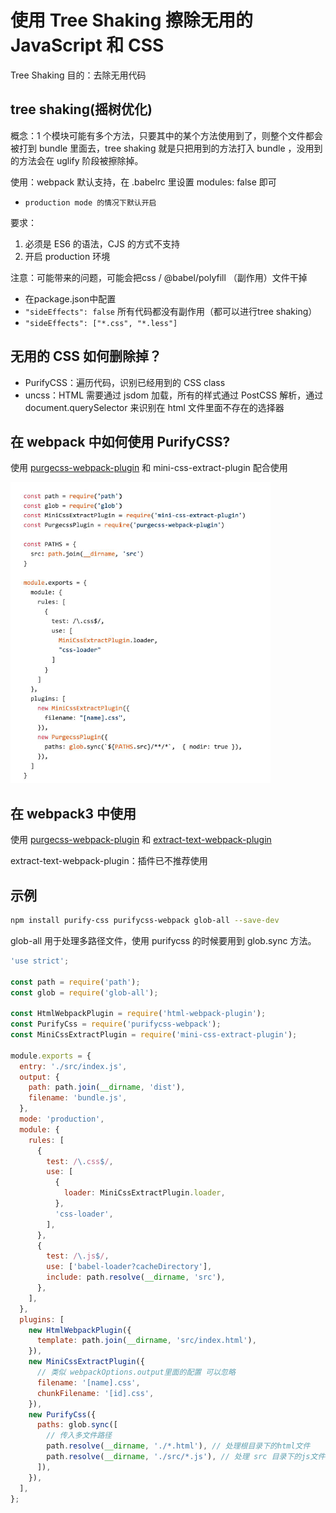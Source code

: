 # 使用 Tree Shaking 擦除无用的 JavaScript 和 CSS

Tree Shaking 目的：去除无用代码

## tree shaking(摇树优化)

概念：1 个模块可能有多个方法，只要其中的某个方法使用到了，则整个文件都会被打到 bundle 里面去，tree shaking 就是只把用到的方法打入 bundle ，没用到的方法会在 uglify 阶段被擦除掉。

使用：webpack 默认支持，在 .babelrc 里设置 modules: false 即可

- `production mode 的情况下默认开启`

要求：

1. 必须是 ES6 的语法，CJS 的方式不支持
2. 开启 production 环境

注意：可能带来的问题，可能会把css / @babel/polyfill （副作用）文件干掉

- 在package.json中配置
- `"sideEffects": false` 所有代码都没有副作用（都可以进行tree shaking）
- `"sideEffects": ["*.css", "*.less"]`

## 无用的 CSS 如何删除掉？

- PurifyCSS：遍历代码，识别已经用到的 CSS class
- uncss：HTML 需要通过 jsdom 加载，所有的样式通过 PostCSS 解析，通过 document.querySelector 来识别在 html 文件里面不存在的选择器

## 在 webpack 中如何使用 PurifyCSS?

使用 [purgecss-webpack-plugin](https://github.com/FullHuman/purgecss-webpack-plugin) 和 mini-css-extract-plugin 配合使用

![purgecss-webpack-plugin_170732.png](../img/purgecss-webpack-plugin_170732.png)

## 在 webpack3 中使用

使用 [purgecss-webpack-plugin](https://github.com/FullHuman/purgecss-webpack-plugin) 和 [extract-text-webpack-plugin](https://www.npmjs.com/package/extract-text-webpack-plugin)

extract-text-webpack-plugin：插件已不推荐使用

## 示例

```bash
npm install purify-css purifycss-webpack glob-all --save-dev
```

glob-all 用于处理多路径文件，使用 purifycss 的时候要用到 glob.sync 方法。

```js
'use strict';

const path = require('path');
const glob = require('glob-all');

const HtmlWebpackPlugin = require('html-webpack-plugin');
const PurifyCss = require('purifycss-webpack');
const MiniCssExtractPlugin = require('mini-css-extract-plugin');

module.exports = {
  entry: './src/index.js',
  output: {
    path: path.join(__dirname, 'dist'),
    filename: 'bundle.js',
  },
  mode: 'production',
  module: {
    rules: [
      {
        test: /\.css$/,
        use: [
          {
            loader: MiniCssExtractPlugin.loader,
          },
          'css-loader',
        ],
      },
      {
        test: /\.js$/,
        use: ['babel-loader?cacheDirectory'],
        include: path.resolve(__dirname, 'src'),
      },
    ],
  },
  plugins: [
    new HtmlWebpackPlugin({
      template: path.join(__dirname, 'src/index.html'),
    }),
    new MiniCssExtractPlugin({
      // 类似 webpackOptions.output里面的配置 可以忽略
      filename: '[name].css',
      chunkFilename: '[id].css',
    }),
    new PurifyCss({
      paths: glob.sync([
        // 传入多文件路径
        path.resolve(__dirname, './*.html'), // 处理根目录下的html文件
        path.resolve(__dirname, './src/*.js'), // 处理 src 目录下的js文件
      ]),
    }),
  ],
};
```
